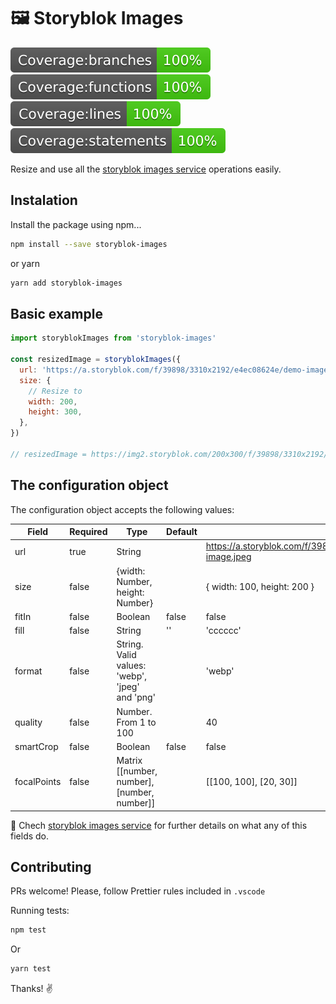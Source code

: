 # :framed_picture: Storyblok Images

![](./.badges/badge-branches.svg) ![](./.badges/badge-functions.svg) ![](./.badges/badge-lines.svg) ![](./.badges/badge-statements.svg)

Resize and use all the [storyblok images service](https://www.storyblok.com/docs/image-service) operations easily.

## Instalation

Install the package using npm...

```sh
npm install --save storyblok-images
```

or yarn

```sh
yarn add storyblok-images
```

## Basic example

```js
import storyblokImages from 'storyblok-images'

const resizedImage = storyblokImages({
  url: 'https://a.storyblok.com/f/39898/3310x2192/e4ec08624e/demo-image.jpeg', // Image uploaded to Storyblok
  size: {
    // Resize to
    width: 200,
    height: 300,
  },
})

// resizedImage = https://img2.storyblok.com/200x300/f/39898/3310x2192/e4ec08624e/demo-image.jpeg
```

## The configuration object

The configuration object accepts the following values:

| Field       | Required | Type                                           | Default | Example                                                              |
| ----------- | -------- | ---------------------------------------------- | ------- | -------------------------------------------------------------------- |
| url         | true     | String                                         |         | https://a.storyblok.com/f/39898/3310x2192/e4ec08624e/demo-image.jpeg |
| size        | false    | {width: Number, height: Number}                |         | { width: 100, height: 200 }                                          |
| fitIn       | false    | Boolean                                        | false   | false                                                                |
| fill        | false    | String                                         | ''      | 'cccccc'                                                             |
| format      | false    | String. Valid values: 'webp', 'jpeg' and 'png' |         | 'webp'                                                               |
| quality     | false    | Number. From 1 to 100                          |         | 40                                                                   |
| smartCrop   | false    | Boolean                                        | false   | false                                                                |
| focalPoints | false    | Matrix [[number, number], [number, number]]    |         | [[100, 100], [20, 30]]                                               |

:ledger: Chech [storyblok images service](https://www.storyblok.com/docs/image-service) for further details on what any of this fields do.

## Contributing

PRs welcome! Please, follow Prettier rules included in `.vscode`

Running tests:

```sh
npm test
```

Or

```sh
yarn test
```

Thanks! :v:
